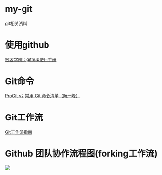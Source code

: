 # my-git
git相关资料

# 使用github    
[极客学院：github使用手册](http://wiki.jikexueyuan.com/project/github-basics/)

# Git命令   
[ProGit v2](https://git-scm.com/book/zh/v2)
[常用 Git 命令清单（阮一峰）](http://www.ruanyifeng.com/blog/2015/12/git-cheat-sheet.html)   

# Git工作流    
[Git工作流指南](https://github.com/xirong/my-git/blob/master/git-workflow-tutorial.md)

# Github 团队协作流程图(forking工作流)
![](https://github.com/wangding/courses/blob/master/images/forkProcess.png)
